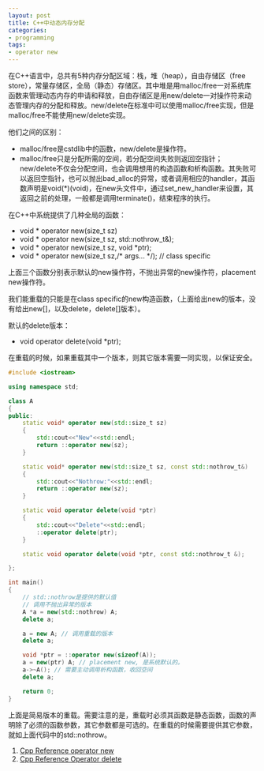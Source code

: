```yaml
---
layout: post
title: C++中动态内存分配
categories:
- programming
tags:
- operator new
---
```


在C++语言中，总共有5种内存分配区域：栈，堆（heap），自由存储区（free store），常量存储区，全局（静态）存储区。其中堆是用malloc/free一对系统库函数来管理动态内存的申请和释放，自由存储区是用new/delete一对操作符来动态管理内存的分配和释放。new/delete在标准中可以使用malloc/free实现，但是malloc/free不能使用new/delete实现。

他们之间的区别：

+ malloc/free是cstdlib中的函数，new/delete是操作符。
+ malloc/free只是分配所需的空间，若分配空间失败则返回空指针；new/delete不仅会分配空间，也会调用想用的构造函数和析构函数。其失败可以返回空指针，也可以抛出bad\_alloc的异常，或者调用相应的handler，其函数声明是void(\*)(void)，在new头文件中，通过set\_new\_handler来设置，其返回之前的处理，一般都是调用terminate()，结束程序的执行。

在C++中系统提供了几种全局的函数：

+ void \* operator new(size_t sz)
+ void \* operator new(size\_t sz, std::nothrow\_t&);
+ void \* operator new(size_t sz, void \*ptr);
+ void \* operator new(size_t sz,/\* args... \*/); // class specific

上面三个函数分别表示默认的new操作符，不抛出异常的new操作符，placement new操作符。

我们能重载的只能是在class specific的new构造函数，（上面给出new的版本，没有给出new[]，以及delete，delete[]版本）。

默认的delete版本：

+ void operator delete(void \*ptr);

在重载的时候，如果重载其中一个版本，则其它版本需要一同实现，以保证安全。

```cpp
#include <iostream>

using namespace std;

class A
{
public:
    static void* operator new(std::size_t sz)
    {
        std::cout<<"New"<<std::endl;
        return ::operator new(sz);
    }

    static void* operator new(std::size_t sz, const std::nothrow_t&)
    {
        std::cout<<"Nothrow:"<<std::endl;
        return ::operator new(sz);
    }

    static void operator delete(void *ptr)
    {
        std::cout<<"Delete"<<std::endl;
        ::operator delete(ptr);
    }

    static void operator delete(void *ptr, const std::nothrow_t &);

};

int main()
{
	// std::nothrow是提供的默认值
	// 调用不抛出异常的版本
    A *a = new(std::nothrow) A;
    delete a;

	a = new A; // 调用重载的版本
	delete a;

	void *ptr = ::operator new(sizeof(A));
	a = new(ptr) A; // placement new, 是系统默认的。
	a->~A(); // 需要主动调用析构函数，收回空间
	delete a;

    return 0;
}
```

上面是简易版本的重载。需要注意的是，重载时必须其函数是静态函数，函数的声明除了必须的函数参数，其它参数都是可选的。在重载的时候需要提供其它参数，就如上面代码中的std::nothrow。

1. <a href="http://en.cppreference.com/w/cpp/memory/new/operator_new" target="_blank"> Cpp Reference operator new</a>
2. <a href="http://en.cppreference.com/w/cpp/memory/new/operator_delete" target="_blank">Cpp Reference Operator delete </a>
